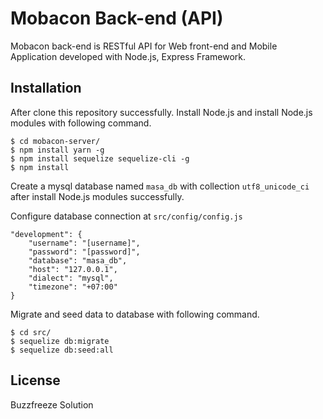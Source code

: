 # Mobacon Back-end (API)

Mobacon back-end is RESTful API for Web front-end and Mobile Application developed with Node.js, Express Framework.

## Installation
After clone this repository successfully. Install Node.js and install Node.js modules with following command.
	
	$ cd mobacon-server/
	$ npm install yarn -g
	$ npm install sequelize sequelize-cli -g
	$ npm install

Create a mysql database named `masa_db` with collection `utf8_unicode_ci` after install Node.js modules successfully.

Configure database connection at `src/config/config.js`
```
"development": {
	"username": "[username]",
	"password": "[password]",
	"database": "masa_db",
	"host": "127.0.0.1",
	"dialect": "mysql",
	"timezone": "+07:00"
}
```

 Migrate and seed data to database with following command.
 
	$ cd src/
	$ sequelize db:migrate
	$ sequelize db:seed:all

## License
Buzzfreeze Solution
